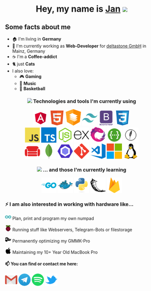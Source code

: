 <h1 align="center">Hey, my name is <a href="http://jan-friedrich.de">Jan</a> <img src="https://media.giphy.com/media/hvRJCLFzcasrR4ia7z/giphy.gif" width="25"></h1>
<h2>Some facts about me</h2>
<ul>
  <li>🏠 I'm living in <b>Germany</b></li>
  <li>🔭 I'm currently working as <b>Web-Developer</b> for <a href="http://deltastone.de">deltastone GmbH</a> in Mainz, Germany</li>
  <li>☕️ I'm a <b>Coffee-addict</b></li>
  <li>🐈 just <b>Cats</b> </li>
  <li> I also love:
    <ul>
      <li>🎮 <b>Gaming</b></li>
      <li>🎹 <b>Music</b></li>
      <li>🏀 <b>Basketball</b></li>
    </ul>
  </li>
</ul>

<h3 align="center"><img src="https://media.giphy.com/media/ZEUODEtQiUZWGg6IHR/giphy.gif" width="40">  Technologies and tools I'm currently using</h3>
<div align="center">
<a href="https://angular.io/"><img src = 'https://github.com/JanFriedrich95/JanFriedrich95/blob/main/images/angular.svg' width='50' alt="Angular"/></a>
<a href="https://developer.mozilla.org/en-US/docs/Learn/Getting_started_with_the_web/HTML_basics"><img src = 'https://github.com/JanFriedrich95/JanFriedrich95/blob/main/images/html.svg' width='50' alt="HTML"/></a>
<a href="https://material.angular.io/"><img src = 'https://github.com/JanFriedrich95/JanFriedrich95/blob/main/images/material.svg' width='50' alt="Angular-Material"/></a>
<a href="https://tailwindcss.com/"><img src = 'https://github.com/JanFriedrich95/JanFriedrich95/blob/main/images/tailwindcss.svg' width='50' alt="Tailwind CSS"/></a>
<a href="https://getbootstrap.com/"><img src = 'https://github.com/JanFriedrich95/JanFriedrich95/blob/main/images/bootstrap.svg' width='50' alt="Bootstrap"/></a>
<a href="https://developer.mozilla.org/en-US/docs/Web/CSS"><img src = 'https://github.com/JanFriedrich95/JanFriedrich95/blob/main/images/css.svg' width='50' alt="CSS"/></a>
</div>
<div align="center">
<a href="https://www.javascript.com/"><img src = 'https://github.com/JanFriedrich95/JanFriedrich95/blob/main/images/js.svg' width='50' alt="JavaScript"/></a>
<a href="https://www.typescriptlang.org/"><img src = 'https://github.com/JanFriedrich95/JanFriedrich95/blob/main/images/typescript.svg' width='50' alt="TypeScript"/></a>
<a href="https://nodejs.org/en/"><img src = 'https://github.com/JanFriedrich95/JanFriedrich95/blob/main/images/nodejs.svg' width='50' alt="NodeJS"/></a>
<a href="https://expressjs.com/"><img src = 'https://github.com/JanFriedrich95/JanFriedrich95/blob/main/images/expressjs.svg' width='50' alt="ExpressJS"/></a>
<a href="https://rxjs.dev/"><img src = 'https://github.com/JanFriedrich95/JanFriedrich95/blob/main/images/rxjs.svg' width='50' alt="RxJS"/></a>
<a href="https://swagger.io/"><img src = 'https://github.com/JanFriedrich95/JanFriedrich95/blob/main/images/swagger.svg' width='50' alt="Swagger"/></a>
<a href="https://feathersjs.com/"><img src = 'https://github.com/JanFriedrich95/JanFriedrich95/blob/main/images/feathers.svg' width='50' alt="FeathersJS"/></a>
</div>
<div align="center">
<a href="https://couchdb.apache.org/"><img src = 'https://github.com/JanFriedrich95/JanFriedrich95/blob/main/images/couchdb.svg' width='50' alt="CouchDB"/></a>
<a href="https://www.mongodb.com/"><img src = 'https://github.com/JanFriedrich95/JanFriedrich95/blob/main/images/mongodb.svg' width='50' alt="MongoDB"/></a>
<a href="https://eslint.org/"><img src = 'https://github.com/JanFriedrich95/JanFriedrich95/blob/main/images/eslint.svg' width='50' alt="ESLint"/></a>
<a href="https://git-scm.com/"><img src = 'https://github.com/JanFriedrich95/JanFriedrich95/blob/main/images/git.svg' width='50' alt="Git"/></a>
<a href="https://code.visualstudio.com/"><img src = 'https://github.com/JanFriedrich95/JanFriedrich95/blob/main/images/visualstudiocode.svg' width='50' alt="Visual-Studio-Code"/></a>
<a href="https://www.microsoft.com/de-de/"><img src = 'https://github.com/JanFriedrich95/JanFriedrich95/blob/main/images/microsoft.svg' width='50' alt="Windows"/></a>
<a href="https://getfedora.org/"><img src = 'https://github.com/JanFriedrich95/JanFriedrich95/blob/main/images/linux.svg' width='50' alt="Linux"/></a>
</div>

<h3 align="center"><img src="https://media.giphy.com/media/dAoHbGjH7k5ZTeQeBI/giphy.gif" width="40"> ... and those I'm currently learning</h3>
<div align="center">
<a href="https://go.dev/"><img src = 'https://github.com/JanFriedrich95/JanFriedrich95/blob/main/images/golang.svg' width='50' alt="GoLang"/></a>
<a href="https://www.docker.com/"><img src = 'https://github.com/JanFriedrich95/JanFriedrich95/blob/main/images/docker.svg' width='50' alt="Docker"/></a>
<a href="https://www.python.org/"><img src = 'https://github.com/JanFriedrich95/JanFriedrich95/blob/main/images/python.svg' width='50' alt="Python"/></a>
<a href="https://flask.palletsprojects.com/en/2.1.x/"><img src = 'https://github.com/JanFriedrich95/JanFriedrich95/blob/main/images/flask.svg' width='50' alt="Flask"/></a>
<a href="https://firebase.google.com/"><img src = 'https://github.com/JanFriedrich95/JanFriedrich95/blob/main/images/firebase.svg' width='50' alt="Firebase"/></a>

</div>


<h3>⚡ I am also interested in working with hardware like...</h3>
<p><a href="https://www.arduino.cc/"><img src = 'https://github.com/JanFriedrich95/JanFriedrich95/blob/main/images/arduino.svg' width='20' alt="Arduino"/></a> Plan, print and program my own numpad
<p><a href="https://www.raspberrypi.org/"><img src = 'https://github.com/JanFriedrich95/JanFriedrich95/blob/main/images/raspberrypi.svg' width='20' alt="RaspberryPi"/></a> Running stuff like Webservers, Telegram-Bots or filestorage
<p><a href="https://www.pcgamingrace.com/products/glorious-gmmk-pro-75-barebone-black"><img src = 'https://github.com/JanFriedrich95/JanFriedrich95/blob/main/images/gmmk.svg' width='20' alt="Glorious PC Gaming Race"/></a> Permanently optimizing my GMMK-Pro
<p><a href="https://de.ifixit.com/Device/MacBook_Pro_13%22_Unibody_Mid_2012"><img src = 'https://github.com/JanFriedrich95/JanFriedrich95/blob/main/images/apple.svg' width='20' alt="MacBook Pro"/></a> Maintaining my 10+ Year Old MacBook Pro


<h4>📫 You can find or contact me here:</h4>
<a href="mailto:contactMe@jan-friedrich.de"><img src = 'https://github.com/JanFriedrich95/JanFriedrich95/blob/main/images/gmail.svg' width='40' alt="GMail"/></a>
<a href="https://t.me/jntlemn"><img src = 'https://github.com/JanFriedrich95/JanFriedrich95/blob/main/images/telegram.svg' width='40' alt="Telegram"/></a>
<a href="https://open.spotify.com/user/21tcc25axtfgbjpf4pwrigw6y"><img src = 'https://github.com/JanFriedrich95/JanFriedrich95/blob/main/images/spotify.svg' width='40' alt="Spotify"/></a>
<a href="https://twitter.com/Jantlemn"><img src = 'https://github.com/JanFriedrich95/JanFriedrich95/blob/main/images/twitter.svg' width='40' alt="Twitter"/></a>


